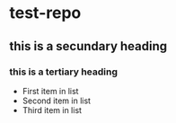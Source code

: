 # test-repo
## this is a secundary heading
### this is a tertiary heading

* First item in list
* Second item in list
* Third item in list
